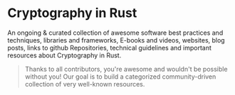 # Cryptography in Rust

An ongoing & curated collection of awesome software best practices and techniques, libraries and frameworks, E-books and videos, websites, blog posts, links to github Repositories, technical guidelines and important resources about Cryptography in Rust.
> Thanks to all contributors, you're awesome and wouldn't be possible without you! Our goal is to build a categorized community-driven collection of very well-known resources.
